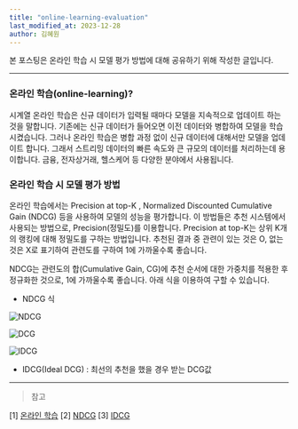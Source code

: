 ```yaml
---
title: "online-learning-evaluation"
last_modified_at: 2023-12-28
author: 김혜원
---
```


본 포스팅은 온라인 학습 시 모델 평가 방법에 대해 공유하기 위해 작성한 글입니다.

---

### 온라인 학습(online-learning)?

시계열 온라인 학습은 신규 데이터가 입력될 때마다 모델을 지속적으로 업데이트 하는 것을 말합니다. 기존에는 신규 데이터가 들어오면 이전 데이터와 병합하여 모델을 학습시켰습니다. 그러나 온라인 학습은 병합 과정 없이 신규 데이터에 대해서만 모델을 업데이트 합니다. 그래서 스트리밍 데이터의 빠른 속도와 큰 규모의 데이터를 처리하는데 용이합니다. 금융, 전자상거래, 헬스케어 등 다양한 분야에서 사용됩니다.


### 온라인 학습 시 모델 평가 방법

온라인 학습에서는 Precision at top-K , Normalized Discounted Cumulative Gain (NDCG) 등을 사용하여 모델의 성능을 평가합니다. 이 방법들은 추천 시스템에서 사용되는 방법으로, Precision(정밀도)를 이용합니다. Precision at top-K는 상위 K개의 랭킹에 대해 정밀도를 구하는 방법입니다. 추천된 결과 중 관련이 있는 것은 O, 없는 것은 X로 표기하여 관련도를 구하여 1에 가까울수록 좋습니다.

NDCG는 관련도의 합(Cumulative Gain, CG)에 추천 순서에 대한 가중치를 적용한 후 정규화한 것으로, 1에 가까울수록 좋습니다. 아래 식을 이용하여 구할 수 있습니다.

* NDCG 식

![NDCG](https://img1.daumcdn.net/thumb/R1280x0/?scode=mtistory2&fname=https%3A%2F%2Fblog.kakaocdn.net%2Fdn%2F6ywVh%2FbtqO0T5DClO%2Fm1JXFa1KyTUVVkAj4kFIDK%2Fimg.jpg)

![DCG](https://img1.daumcdn.net/thumb/R1280x0/?scode=mtistory2&fname=https%3A%2F%2Fblog.kakaocdn.net%2Fdn%2Fy0nSc%2FbtqO12ONqiJ%2F4Eh5SiCp8kS3B0ikWQ72H0%2Fimg.jpg)

![IDCG](https://img1.daumcdn.net/thumb/R1280x0/?scode=mtistory2&fname=https%3A%2F%2Fblog.kakaocdn.net%2Fdn%2F54cW5%2FbtrdDKx2P9V%2FzyKHWYB1soiVuYubXd1kIk%2Fimg.png)

* IDCG(Ideal DCG) : 최선의 추천을 했을 경우 받는 DCG값

------
> 참고

[1] [온라인 학습](https://arxiv.org/pdf/1802.02871.pdf)
[2] [NDCG](https://walwalgabu.tistory.com/entry/4-NDCG-Normalized-Discounted-Cumulative-Gain%ED%8F%89%EA%B0%80%EC%A7%80%ED%91%9C)
[3] [IDCG](https://sungkee-book.tistory.com/11)